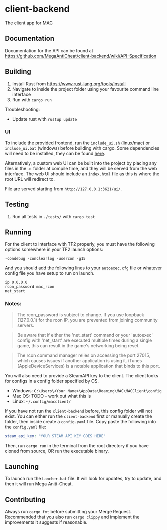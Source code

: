 # client-backend


The client app for [MAC](https://github.com/MegaAntiCheat)

## Documentation
Documentation for the API can be found at https://github.com/MegaAntiCheat/client-backend/wiki/API-Specification

## Building
1. Install Rust from https://www.rust-lang.org/tools/install
2. Navigate to inside the project folder using your favourite command line interface
3. Run with `cargo run`

Troubleshooting:
* Update rust with `rustup update`

### UI
To include the provided frontend, run the `include_ui.sh` (linux/mac) or `include_ui.bat` (windows) before building with cargo. Some dependencies will need to be installed, they can be found [here](https://github.com/MegaAntiCheat/MegaAntiCheat-UI).

Alternatively, a custom web UI can be built into the project by placing any files in the `ui` folder at compile time, and they will be served from the web interface. The web UI should include an `index.html` file as this is where the root URL will redirect to.

File are served starting from `http://127.0.0.1:3621/ui/`.

## Testing
1. Run all tests in `./tests/` with `cargo test`

## Running

For the client to interface with TF2 properly, you must have the following options somewhere in your TF2 launch options:

`-condebug -conclearlog -usercon -g15`

And you should add the following lines to your `autoexec.cfg` file or whatever config file you have setup to run on launch.
```
ip 0.0.0.0
rcon_password mac_rcon
net_start 
```

### Notes:

> The rcon_password is subject to change. If you use loopback (127.0.0.1) for the rcon IP, you are prevented from joining community servers.

> Be aware that if either the 'net_start' command or your 'autoexec' config with 'net_start' are executed multiple times during a single game, this can result in the game's networking being reset.

> The rcon command manager relies on accessing the port 27015, which causes issues if another application is using it. iTunes (AppleDeviceServices) is a notable application that binds to this port. 


You will also need to provide a SteamAPI key to the client. The client looks for configs in a config folder specified by OS.
- Windows: `C:\Users\<Your Name>\AppData\Roaming\MAC\MACClient\config`
- Mac OS: TODO - work out what this is 
- Linux: `~/.config/macclient/`

If you have not run the `client-backend` before, this config folder will not exist. You can either run the `client-backend` first or manually create the folder, then inside create a `config.yaml` file. Copy paste the following into the `config.yaml` file:
```yml
steam_api_key: "YOUR STEAM API KEY GOES HERE"
```

Then, run `cargo run` in the terminal from the root directory if you have cloned from source, OR run the executable binary.

## Launching

To launch run the `Lancher.bat` file. It will look for updates, try to update, and then it will run Mega Aniti-Cheat.

## Contributing
Always run `cargo fmt` before submitting your Merge Request. Recommended that you also run `cargo clippy` and implement the improvements it suggests if reasonable.
